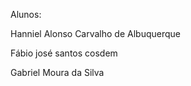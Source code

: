 Alunos:

Hanniel Alonso Carvalho de Albuquerque

Fábio josé santos cosdem 

Gabriel Moura da Silva 

